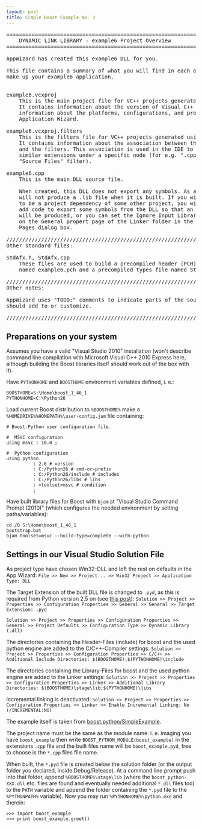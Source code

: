 ```yaml
---
layout: post
title: Simple Boost Example No. 3
---
```


<pre>
========================================================================
    DYNAMIC LINK LIBRARY : example6 Project Overview
========================================================================

AppWizard has created this example6 DLL for you.

This file contains a summary of what you will find in each of the files that
make up your example6 application.


example6.vcxproj
    This is the main project file for VC++ projects generated using an Application Wizard.
    It contains information about the version of Visual C++ that generated the file, and
    information about the platforms, configurations, and project features selected with the
    Application Wizard.

example6.vcxproj.filters
    This is the filters file for VC++ projects generated using an Application Wizard. 
    It contains information about the association between the files in your project 
    and the filters. This association is used in the IDE to show grouping of files with
    similar extensions under a specific node (for e.g. ".cpp" files are associated with the
    "Source Files" filter).

example6.cpp
    This is the main DLL source file.

	When created, this DLL does not export any symbols. As a result, it
	will not produce a .lib file when it is built. If you wish this project
	to be a project dependency of some other project, you will either need to
	add code to export some symbols from the DLL so that an export library
	will be produced, or you can set the Ignore Input Library property to Yes
	on the General propert page of the Linker folder in the project's Property
	Pages dialog box.

/////////////////////////////////////////////////////////////////////////////
Other standard files:

StdAfx.h, StdAfx.cpp
    These files are used to build a precompiled header (PCH) file
    named example6.pch and a precompiled types file named StdAfx.obj.

/////////////////////////////////////////////////////////////////////////////
Other notes:

AppWizard uses "TODO:" comments to indicate parts of the source code you
should add to or customize.

/////////////////////////////////////////////////////////////////////////////
</pre>

Preparations on your system
---

Assumes you have a valid "Visual Studio 2010" installation (won't describe command line compilation with Microsoft Visual C++ 2010 Express here, although building the Boost libraries itself should work out of the box with it).

Have `PYTHONHOME` and `BOOSTHOME` environment variables defined, i. e.:

    BOOSTHOME=S:\Home\boost_1_46_1
	PYTHONHOME=C:\Python26

Load current Boost distribution to `%BOOSTHOME%` make a  `%HOMEDRIVE%%HOMEPATH%\user-config.jam` file containing:

	# Boost.Python user configuration file.

	#  MSVC configuration
	using msvc : 10.0 ;

	#  Python configuration
	using python
			  : 2.6 # version
			  : C:/Python26 # cmd-or-prefix
			  : C:/Python26/include # includes
			  : C:/Python26/libs # libs
			  : <toolset>msvc # condition
			  ;    

Have built library files for Boost with `bjam` at "Visual Studio Command Prompt (2010)" (which configures the needed environment by setting paths/variables):

    cd /D S:\Home\boost_1_46_1
	bootstrap.bat
	bjam toolset=msvc --build-type=complete --with-python

Settings in our Visual Studio Solution File
---

As project type have chosen Win32-DLL and left the rest on defaults in the App Wizard:
`File >> New >> Project... >> Win32 Project >> Application Type: DLL`

The Target Extension of the built DLL file is changed to `.pyd`, as this is required from Python version 2.5 on (see [this post](http://groups.google.com/group/boost-list/browse_thread/thread/93e2296dcde28088])):
`Solution >> Project >> Properties >> Configuration Properties >> General >> General >> Target Extension: .pyd`

`Solution >> Project >> Properties >> Configuration Properties >> General >> Project Defaults >> Configuration Type >> Dynamic Library (.dll)`

The directories containing the Header-Files (include) for boost and the used python engine are added
to the C/C++-Compiler settings:
`Solution >> Project >> Properties >> Configuration Properties >> C/C++ >> Additional Include Directories: $(BOOSTHOME);$(PYTHONHOME)\include`

The directories containing the Library-Files for boost and the used python engine are added
to the Linker settings:
`Solution >> Project >> Properties >> Configuration Properties >> Linker >> Additional Library Directories: $(BOOSTHOME)\stage\lib;$(PYTHONHOME)\libs`

Incremental linking is deactivated:
`Solution >> Project >> Properties >> Configuration Properties >> Linker >> Enable Incremental Linking: No (/INCREMENTAL:NO)`

The example itself is taken from [boost.python/SimpleExample](http://wiki.python.org/moin/boost.python/SimpleExample).

The project name must be the same as the module name: i. e. imaging you have `boost_example` then write `BOOST_PYTHON_MODULE(boost_example)` in the extensions `.cpp` file and the built files name will be `boost_example.pyd`, free to choose is the `*.cpp` files file name. 

When built, the `*.pyd` file is created below the solution folder (or the output folder you declared, inside Debug/Release). At a command line prompt push into that folder, append `%BOOSTHOME%\stage\lib` (where the `boost_python-XXX.dll` etc. files are found and eventually needed additional `*.dll` files too) to the `PATH` variable and append the folder containing the `*.pyd` file to the `%PYTHONPATH%` variable). Now you may run `%PYTHONHOME%\python.exe` and therein:

    >>> import boost_example
	>>> print boost_example.greet()


